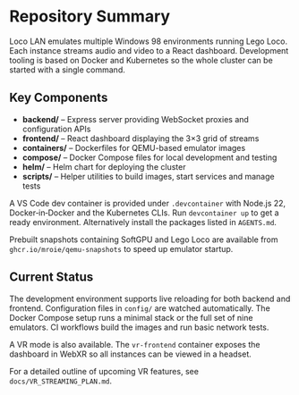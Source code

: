 # Repository Summary

Loco LAN emulates multiple Windows 98 environments running Lego Loco. Each
instance streams audio and video to a React dashboard. Development tooling is
based on Docker and Kubernetes so the whole cluster can be started with a single
command.

## Key Components
- **backend/** – Express server providing WebSocket proxies and configuration APIs
- **frontend/** – React dashboard displaying the 3×3 grid of streams
- **containers/** – Dockerfiles for QEMU-based emulator images
- **compose/** – Docker Compose files for local development and testing
- **helm/** – Helm chart for deploying the cluster
- **scripts/** – Helper utilities to build images, start services and manage tests

A VS Code dev container is provided under `.devcontainer` with Node.js 22,
Docker‑in‑Docker and the Kubernetes CLIs. Run `devcontainer up` to get a ready
environment. Alternatively install the packages listed in `AGENTS.md`.

Prebuilt snapshots containing SoftGPU and Lego Loco are available from
`ghcr.io/mroie/qemu-snapshots` to speed up emulator startup.

## Current Status
The development environment supports live reloading for both backend and
frontend. Configuration files in `config/` are watched automatically. The Docker
Compose setup runs a minimal stack or the full set of nine emulators. CI
workflows build the images and run basic network tests.

A VR mode is also available. The `vr-frontend` container exposes the dashboard
in WebXR so all instances can be viewed in a headset.

For a detailed outline of upcoming VR features, see `docs/VR_STREAMING_PLAN.md`.


